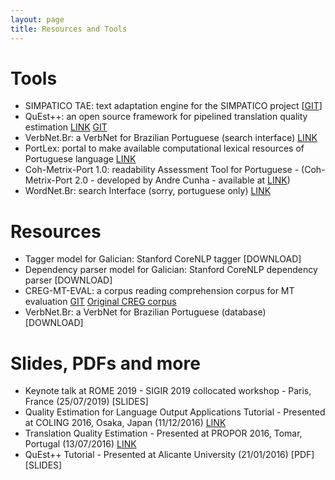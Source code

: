 ```yaml
---
layout: page
title: Resources and Tools
---
```


# Tools
- SIMPATICO TAE: text adaptation engine for the SIMPATICO project [[GIT](https://github.com/SIMPATICOProject/SimpaticoTAEServer/tree/master)]
- QuEst++: an open source framework for pipelined translation quality estimation [LINK](http://www.quest.dcs.shef.ac.uk/) [GIT](https://github.com/ghpaetzold/questplusplus)
- VerbNet.Br: a VerbNet for Brazilian Portuguese (search interface) [LINK](http://nilc.icmc.usp.br/verbnetbr/)
- PortLex: portal to make available computational lexical resources of Portuguese language [LINK](http://nilc.icmc.usp.br/portlex/index.php/en/)
- Coh-Metrix-Port 1.0: readability Assessment Tool for Portuguese - (Coh-Metrix-Port 2.0 - developed by Andre Cunha - available at [LINK](http://www.nilc.icmc.usp.br/coh-metrix-port/))
- WordNet.Br: search Interface (sorry, portuguese only) [LINK](http://nilc.icmc.usp.br/wordnetbr/)

# Resources
- Tagger model for Galician: Stanford CoreNLP tagger [DOWNLOAD]
- Dependency parser model for Galician: Stanford CoreNLP dependency parser [DOWNLOAD]
- CREG-MT-EVAL: a corpus reading comprehension corpus for MT evaluation [GIT](https://github.com/carolscarton/CREG-MT-eval) [Original CREG corpus](http://www.sfs.uni-tuebingen.de/en/tcl/resources/corpora.html)
- VerbNet.Br: a VerbNet for Brazilian Portuguese (database) [DOWNLOAD]

# Slides, PDFs and more
- Keynote talk at ROME 2019 - SIGIR 2019 collocated workshop - Paris, France (25/07/2019) [SLIDES]
- Quality Estimation for Language Output Applications Tutorial - Presented at COLING 2016, Osaka, Japan (11/12/2016) [LINK](http://coling2016.anlp.jp/tutorials/T4/)
- Translation Quality Estimation - Presented at PROPOR 2016, Tomar, Portugal (13/07/2016) [LINK](http://propor2016.di.fc.ul.pt/?page_id=705)
- QuEst++ Tutorial - Presented at Alicante University (21/01/2016) [PDF] [SLIDES]



